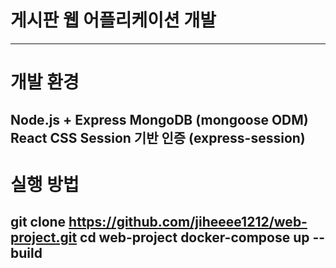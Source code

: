# 게시판 웹 어플리케이션 개발
---
# 개발 환경
Node.js + Express
MongoDB (mongoose ODM)
React 
CSS 
Session 기반 인증 (express-session)
---
# 실행 방법 
git clone https://github.com/jiheeee1212/web-project.git
cd web-project
docker-compose up --build
---
